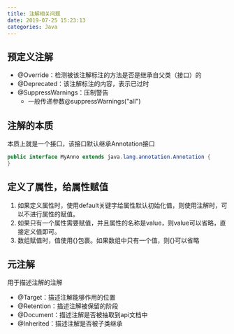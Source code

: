 ```yaml
---
title: 注解相关问题
date: 2019-07-25 15:23:13
categories: Java
---
```


## 预定义注解

- @Override：检测被该注解标注的方法是否是继承自父类（接口）的
- @Deprecated：该注解标注的内容，表示已过时
- @SuppressWarnings：压制警告
  - 一般传递参数@suppressWarnings("all")

## 注解的本质

本质上就是一个接口，该接口默认继承Annotation接口

```java
public interface MyAnno extends java.lang.annotation.Annotation {
}
```

## 定义了属性，给属性赋值

1. 如果定义属性时，使用default关键字给属性默认初始化值，则使用注解时，可以不进行属性的赋值。
2. 如果只有一个属性需要赋值，并且属性的名称是value，则value可以省略，直接定义值即可。
3. 数组赋值时，值使用{}包裹。如果数组中只有一个值，则{}可以省略

## 元注解

用于描述注解的注解

- @Target：描述注解能够作用的位置
- @Retention：描述注解被保留的阶段
- @Document：描述注解是否被抽取到api文档中
- @Inherited：描述注解是否被子类继承

